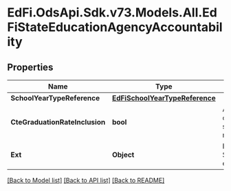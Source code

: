 # EdFi.OdsApi.Sdk.v73.Models.All.EdFiStateEducationAgencyAccountability

## Properties

Name | Type | Description | Notes
------------ | ------------- | ------------- | -------------
**SchoolYearTypeReference** | [**EdFiSchoolYearTypeReference**](EdFiSchoolYearTypeReference.md) |  | 
**CteGraduationRateInclusion** | **bool** | An indication of whether CTE concentrators are included in the state&#39;s computation of its graduation rate. | [optional] 
**Ext** | **Object** | Extensions to the StateEducationAgencyAccountability entity. | [optional] 

[[Back to Model list]](../../README.md#documentation-for-models) [[Back to API list]](../../README.md#documentation-for-api-endpoints) [[Back to README]](../../README.md)

